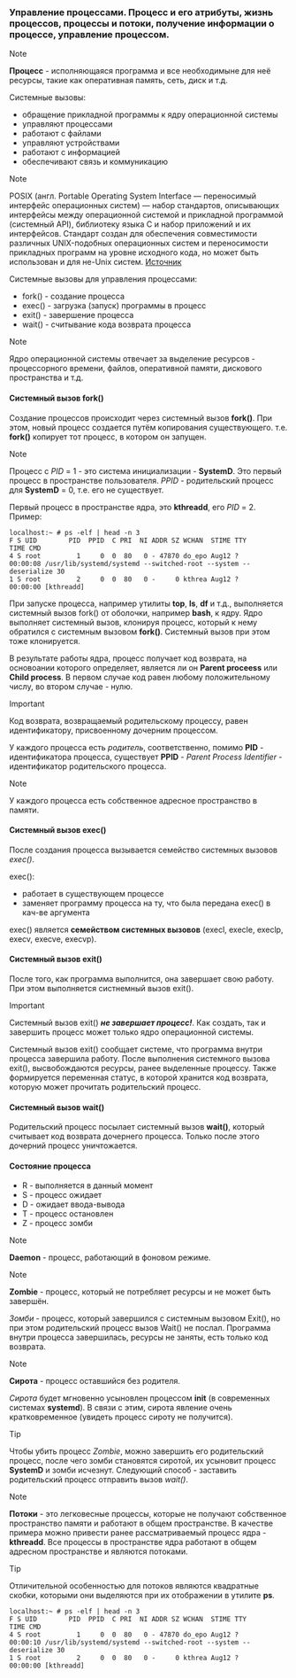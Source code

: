 ### Управление процессами. Процесс и его атрибуты, жизнь процессов, процессы и потоки, получение информации о процессе, управление процессом.

> [!NOTE] 
> **Процесс** - исполняющаяся программа и все необходимыне для неё ресурсы, такие как оперативная память, сеть, диск и т.д.

Системные вызовы:
  - обращение прикладной программы к ядру операционной системы
  - управляют процессами
  - работают с файлами
  - управляют устройствами
  - работают с информацией
  - обеспечивают связь и коммуникацию

> [!NOTE] 
> POSIX (англ. Portable Operating System Interface — переносимый интерфейс операционных систем) — набор стандартов, 
> описывающих интерфейсы между операционной системой и прикладной программой (системный API), библиотеку языка C и набор приложений и их интерфейсов. 
> Стандарт создан для обеспечения совместимости различных UNIX-подобных операционных систем и переносимости прикладных программ на уровне исходного кода, но может быть использован и для не-Unix систем. 
[Источник](https://ru.wikipedia.org/wiki/POSIX)

Системные вызовы для управления процессами:
  - fork() - создание процесса
  - exec() - загрузка (запуск) программы в процесс
  - exit() - завершение процесса
  - wait() - считывание кода возврата процесса

> [!NOTE]
> Ядро операционной системы отвечает за выделение ресурсов - процессорного времени,  файлов, оперативной памяти, дискового пространства и т.д.

#### Системный вызов **fork()**
Создание процессов происходит через системный вызов **fork()**. При этом, новый процесс создается путём копирования существующего. т.е. **fork()** копирует тот процесс, в котором он запущен.
> [!NOTE]
> Процесс с *PID* = 1 - это система инициализации - **SystemD**. Это первый процесс в пространстве пользователя. *PPID* - родительский процесс для **SystemD** = 0, т.е. его не существует.

Первый процесс в пространстве ядра, это **kthreadd**, его *PID* = 2. Пример:
```
localhost:~ # ps -elf | head -n 3
F S UID        PID  PPID  C PRI  NI ADDR SZ WCHAN  STIME TTY          TIME CMD
4 S root         1     0  0  80   0 - 47870 do_epo Aug12 ?        00:00:08 /usr/lib/systemd/systemd --switched-root --system --deserialize 30
1 S root         2     0  0  80   0 -     0 kthrea Aug12 ?        00:00:00 [kthreadd]
```
При запуске процесса, например утилиты **top**, **ls**, **df** и т.д., выполняется системный вызов fork() от оболочки, например **bash**, к ядру. 
Ядро выполняет системный вызов, клонируя процесс, который к нему обратился с системным вызовом **fork()**.
Системный вызов при этом тоже клонируется. 

В результате работы ядра, процесс получает код возврата, на основоании которого определяет, является ли он **Parent proceess** или **Child process**. 
В первом случае код равен любому положительному числу, во втором случае - нулю.

>[!IMPORTANT]
> Код возврата, возвращаемый родительскому процессу, равен идентификатору, присвоенному дочерним процессом.

У каждого процесса есть *родитель*, соответственно, помимо **PID** - идентификатора процесса, существует **PPID** - *Parent Process Identifier* - идентификатор родительского процесса.

> [!NOTE]
> У каждого процесса есть собственное адресное пространство в памяти.

#### Системный вызов **exec()**
После создания процесса вызывается семейство системных вызовов *exec()*.

exec():
  - работает в существующем процессе
  - заменяет программу процесса на ту, что была передана exec() в кач-ве аргумента

exec() является __семейством системных вызовов__ (execl, execle, execlp, execv, execve, execvp).

#### Системный вызов **exit()**
После того, как программа выполнится, она завершает свою работу. При этом выполняется систнемный вызов exit().

>[!IMPORTANT]
> Системный вызов exit() ***не завершает процесс!***. Как создать, так и завершить процесс может только ядро операционной системы.

Системный вызов exit() сообщает системе, что программа внутри процесса завершила работу. После выполнения системного вызова exit(), высвобождаются ресурсы, ранее выделенные процессу. 
Также формируется переменная статус, в которой хранится код возврата, которую может прочитать родительский процесс.

#### Системный вызов **wait()**
Родительский процесс посылает системный вызов **wait()**, который считывает код возврата дочернего процесса. Только после этого дочерний процесс уничтожается. 

#### Состояние процесса

  - R - выполняется в данный момент
  - S - процесс ожидает
  - D - ожидает ввода-вывода
  - T - процесс остановлен
  - Z - процесс зомби

> [!NOTE]
> **Daemon** - процесс, работающий в фоновом режиме. 

> [!NOTE]
> **Zombie** - процесс, который не потребляет ресурсы и не может быть завершён. 

*Зомби* - процесс, который завершился с системным вызовом Exit(), но при этом родительский процесс вызов Wait() не послал. Программа внутри процесса завершилась, ресурсы не заняты, есть только код возврата.

> [!NOTE]
> **Сирота** - процесс оставшийся без родителя.

*Сирота* будет мгновенно усыновлен процессом **init** (в современных системах **systemd**). В связи с этим, сирота явление очень кратковременное (увидеть процесс сироту не получится).

> [!TIP]
> Чтобы убить процесс *Zombie*, можно завершить его родительский процесс, после чего зомби становятся сиротой, их усыновит процесс **SystemD** и зомби исчезнут.
> Следующий способ - заставить родительский процесс отправить вызов *wait()*.

> [!NOTE]
> **Потоки** - это легковесные процессы, которые не получают собственное пространство памяти и работают в общем пространстве.
В качестве примера можно привести ранее рассматриваемый процесс ядра - **kthreadd**. Все процессы в пространстве ядра работают в общем адресном пространстве и являются потоками. 

> [!TIP]
> Отличительной особенностью для потоков являются квадратные скобки, которыми они выделяются при их отображении в утилите **ps**.

```
localhost:~ # ps -elf | head -n 3
F S UID        PID  PPID  C PRI  NI ADDR SZ WCHAN  STIME TTY          TIME CMD
4 S root         1     0  0  80   0 - 47870 do_epo Aug12 ?        00:00:10 /usr/lib/systemd/systemd --switched-root --system --deserialize 30
1 S root         2     0  0  80   0 -     0 kthrea Aug12 ?        00:00:00 [kthreadd]
```
